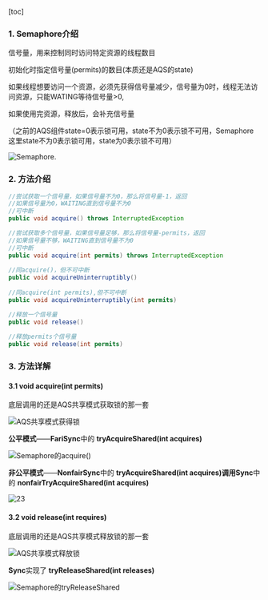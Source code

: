 [toc]

### 1. Semaphore介绍

信号量，用来控制同时访问特定资源的线程数目

初始化时指定信号量(permits)的数目(本质还是AQS的state)

如果线程想要访问一个资源，必须先获得信号量减少，信号量为0时，线程无法访问资源，只能WATING等待信号量>0,

如果使用完资源，释放后，会补充信号量

（之前的AQS组件state=0表示锁可用，state不为0表示锁不可用，Semaphore这里state不为0表示锁可用，state为0表示锁不可用）

![Semaphore.](../../p/Semaphore..png)

### 2. 方法介绍

```java
//尝试获取一个信号量，如果信号量不为0，那么将信号量-1，返回
//如果信号量为0，WAITING直到信号量不为0
//可中断
public void acquire() throws InterruptedException

//尝试获取多个信号量，如果信号量足够，那么将信号量-permits，返回
//如果信号量不够，WAITING直到信号量不为0
//可中断 
public void acquire(int permits) throws InterruptedException
    
//同acquire()，但不可中断
public void acquireUninterruptibly()
    
//同acquire(int permits),但不可中断
public void acquireUninterruptibly(int permits)

//释放一个信号量
public void release()
    
//释放permits个信号量
public void release(int permits)
```



### 3. 方法详解

#### 3.1 void acquire(int permits)

底层调用的还是AQS共享模式获取锁的那一套

![AQS共享模式获得锁](../../p/AQS共享模式获得锁.png)



**公平模式**——**FariSync**中的 **tryAcquireShared(int acquires)**

![Semaphore的acquire()](../../p/Semaphore的acquire().png)



**非公平模式**——**NonfairSync**中的  **tryAcquireShared(int acquires)**调用**Sync**中的 **nonfairTryAcquireShared(int acquires)**

![23](../../p/23.png)



#### 3.2 void release(int requires)

底层调用的还是AQS共享模式释放锁的那一套

![AQS共享模式释放锁](../../p/AQS共享模式释放锁.png)

**Sync**实现了 **tryReleaseShared(int releases)**

![Semaphore的tryReleaseShared](../../p/Semaphore的tryReleaseShared.png)
